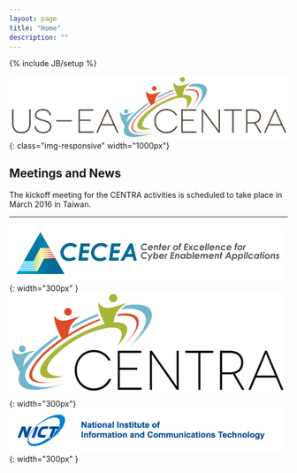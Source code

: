 ```yaml
---
layout: page
title: "Home"
description: ""
---
```

{% include JB/setup %}

![](us-ea-centra-logo.png){: class="img-responsive" width="1000px"}

## Meetings and News

The kickoff meeting for the CENTRA activities is scheduled to take place in March 2016 in Taiwan.

---

![](500px-cecea-logo.png){: width="300px" } ![](500px-centra-logo.png){: width="300px"} ![](500px-nict-logo.png){: width="300px" }
